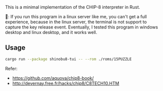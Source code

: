 This is a minimal implementation of the CHIP-8 interpreter in Rust.

📢: If you run this program in a linux server like me, you can't get a full experience, 
because in the linux server, the terminal is not support to capture the key release event.
Eventually, I tested this program in windows desktop and linux desktop, and it works well.

## Usage

```bash
cargo run --package shinobu8-tui -- --rom ./roms/15PUZZLE
```

Refer:

- https://github.com/aquova/chip8-book/
- http://devernay.free.fr/hacks/chip8/C8TECH10.HTM